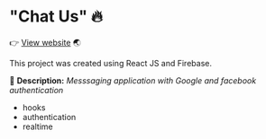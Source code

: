 # "Chat Us" 🔥 
👉 <a href="https://chat-us-app.web.app/">View website</a> :earth_asia:

This project was created using React JS and Firebase.

📌 **Description:** *Messsaging application with Google and facebook authentication*

- hooks
- authentication
- realtime
